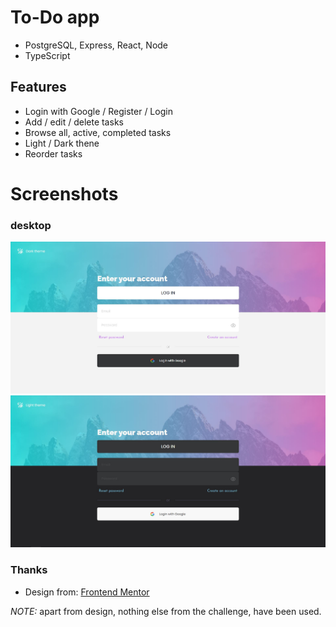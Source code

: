 # To-Do app
- PostgreSQL, Express, React, Node
- TypeScript

## Features
- Login with Google / Register / Login
- Add / edit / delete tasks
- Browse all, active, completed tasks
- Light / Dark thene
- Reorder tasks

# Screenshots
### desktop
<img src="./screenshots/light_desktop.jpg">
<img src="./screenshots/dark_desktop.jpg">

### Thanks
- Design from: [Frontend Mentor](https://www.frontendmentor.io/challenges/todo-app-Su1_KokOW)

*NOTE:* apart from design, nothing else from the challenge, have been used.
